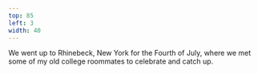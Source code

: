 ```yaml
---
top: 85
left: 3
width: 40
---
```

<span class="voice--tom">
We went up to Rhinebeck, New York for the Fourth of July,
where we met some of my old college roommates
to celebrate and catch up.
</span>
